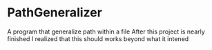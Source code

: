 # PathGeneralizer
A program that generalize path within a file
After this project is nearly finished I realized that this should works beyond what it intened
